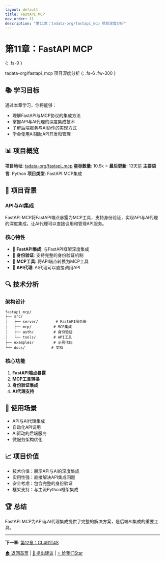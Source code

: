 ```yaml
---
layout: default
title: FastAPI MCP
nav_order: 11
description: "第11章：tadata-org/fastapi_mcp 项目深度分析"
---
```


# 第11章：FastAPI MCP
{: .fs-9 }

tadata-org/fastapi_mcp 项目深度分析
{: .fs-6 .fw-300 }

## 📚 学习目标

通过本章学习，你将能够：
- 理解FastAPI与MCP协议的集成方法
- 掌握API与AI代理的深度集成技术
- 了解后端服务与AI协作的实现方式
- 学会使用AI辅助API开发和管理

## 📊 项目概览

**项目地址**: [tadata-org/fastapi_mcp](https://github.com/tadata-org/fastapi_mcp)
**星标数量**: 10.5k ⭐
**最后更新**: 13天前
**主要语言**: Python
**项目类型**: FastAPI MCP集成

## 🎯 项目背景

### API与AI集成

FastAPI MCP将FastAPI端点暴露为MCP工具，支持身份验证，实现API与AI代理的深度集成，让AI代理可以直接调用和管理API服务。

### 核心特性

- 🚀 **FastAPI集成**: 与FastAPI框架深度集成
- 🔐 **身份验证**: 支持完整的身份验证机制
- 🤖 **MCP工具**: 将API端点转换为MCP工具
- 📡 **API代理**: AI代理可以直接调用API

## 🔍 技术分析

### 架构设计

```
fastapi_mcp/
├── src/
│   ├── server/        # FastAPI服务器
│   ├── mcp/          # MCP集成
│   ├── auth/         # 身份验证
│   └── tools/        # API工具
├── examples/         # 示例代码
└── docs/            # 文档
```

### 核心功能

1. **FastAPI端点暴露**
2. **MCP工具转换**
3. **身份验证集成**
4. **AI代理支持**

## 🚀 使用场景

- API与AI代理集成
- 自动化API调用
- AI驱动的后端服务
- 微服务架构优化

## 📈 项目价值

- 技术价值：展示API与AI的深度集成
- 实用性强：直接解决API集成问题
- 安全考虑：包含完整的身份验证
- 框架支持：与主流Python框架集成

## 🏆 总结

FastAPI MCP为API与AI代理集成提供了完整的解决方案，是后端AI集成的重要工具。

---

**下一章**: [第12章：CL4R1T4S](12-cl4r1t4s.md)

[🏠 返回首页](README.md) | [📝 提出建议](https://github.com/cfrs2005/cursor-chinese/issues) | [⭐ 给我们Star](https://github.com/cfrs2005/cursor-chinese)
